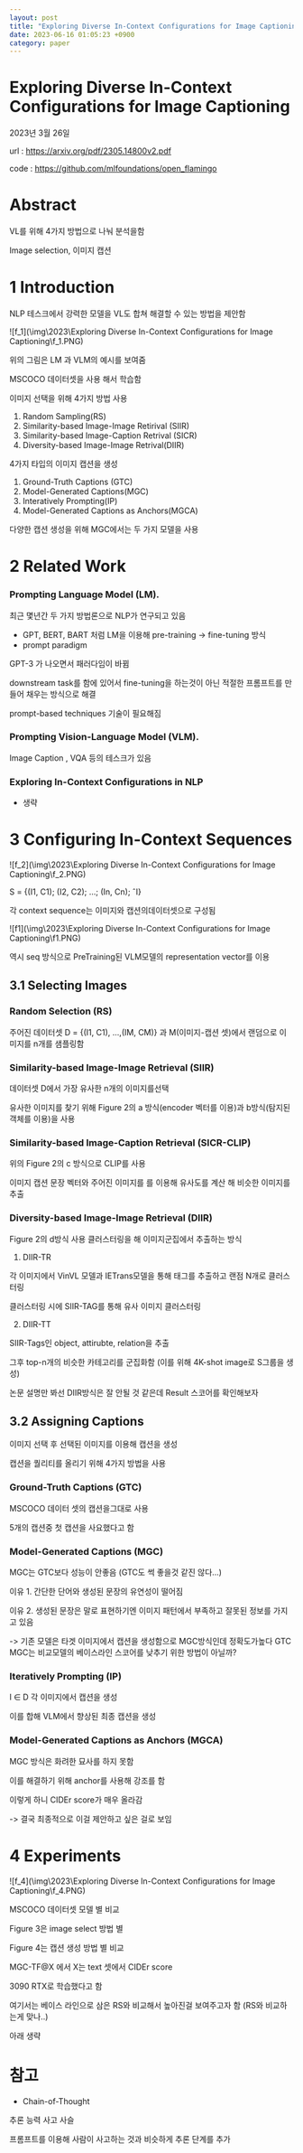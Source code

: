 ```yaml
---
layout: post
title: "Exploring Diverse In-Context Configurations for Image Captioning"
date: 2023-06-16 01:05:23 +0900
category: paper
---
```


# Exploring Diverse In-Context Configurations for Image Captioning

2023년 3월 26일

url : https://arxiv.org/pdf/2305.14800v2.pdf

code : https://github.com/mlfoundations/open_flamingo



# Abstract

VL를 위해 4가지 방법으로 나눠 분석을함

Image selection,  이미지 캡션

# 1 Introduction

NLP 테스크에서 강력한 모델을 VL도 합쳐 해결할 수 있는 방법을 제안함 

![f_1](\img\2023\Exploring Diverse In-Context Configurations for Image Captioning\f_1.PNG)

위의 그림은 LM 과 VLM의 예시를 보여줌 

MSCOCO 데이터셋을 사용 해서 학습함

이미지 선택을 위해 4가지 방법 사용 

1. Random Sampling(RS)
2. Similarity-based Image-Image Retirival (SIIR)
3. Similarity-based Image-Caption Retrival (SICR)
4. Diversity-based Image-Image Retrival(DIIR)

4가지 타입의 이미지 캡션을 생성

1. Ground-Truth Captions (GTC)
2. Model-Generated Captions(MGC)
3. Interatively Prompting(IP)
4. Model-Generated Captions as Anchors(MGCA)

다양한 캡션 생성을 위해 MGC에서는 두 가지 모델을 사용 

# 2 Related Work

### Prompting Language Model (LM).

최근 몇년간 두 가지 방법론으로 NLP가 연구되고 있음

- GPT, BERT, BART 처럼 LM을 이용해 pre-training -> fine-tuning 방식
- prompt paradigm

GPT-3 가 나오면서 패러다임이 바뀜 

downstream task를 함에 있어서 fine-tuning을 하는것이 아닌 적절한 프롬프트를 만들어 채우는 방식으로 해결 

prompt-based techniques 기술이 필요해짐 

### Prompting Vision-Language Model (VLM).

Image Caption , VQA 등의 테스크가 있음 

### Exploring In-Context Configurations in NLP

- 생략

# 3 Configuring In-Context Sequences

![f_2](\img\2023\Exploring Diverse In-Context Configurations for Image Captioning\f_2.PNG)

 S = {(I1, C1); (I2, C2); ...; (In, Cn); ˆI} 

각 context sequence는 이미지와 캡션의데이터셋으로 구성됨 

![f1](\img\2023\Exploring Diverse In-Context Configurations for Image Captioning\f1.PNG)

역시 seq 방식으로 PreTraining된 VLM모델의 representation vector를 이용

## 3.1 Selecting Images

### Random Selection (RS)

주어진 데이터셋 D = {(I1, C1), ...,(IM, CM)} 과 M(이미지-캡션 셋)에서 랜덤으로 이미지를 n개를 샘플링함

### Similarity-based Image-Image Retrieval (SIIR)

데이터셋 D에서 가장 유사한 n개의 이미지를선택

유사한 이미지를 찾기 위해 Figure 2의 a 방식(encoder 벡터를 이용)과 b방식(탐지된 객체를 이용)을 사용

### Similarity-based Image-Caption Retrieval (SICR-CLIP)

위의 Figure 2의 c 방식으로 CLIP를 사용

이미지 캡션 문장 벡터와 주어진 이미지를 를 이용해 유사도를 계산 해 비슷한 이미지를 추출 

### Diversity-based Image-Image Retrieval (DIIR)

Figure 2의 d방식 사용  클러스터링을 해 이미지군집에서 추출하는 방식

1. DIIR-TR

각 이미지에서 VinVL 모델과 IETrans모델을 통해 태그를 추출하고 랜점 N개로 클러스터링

클러스터링 시에 SIIR-TAG를 통해 유사 이미지 클러스터링 

2. DIIR-TT

 SIIR-Tags인 object, attirubte, relation을 추출

그후 top-n개의 비슷한 카테고리를 군집화함 (이를 위해 4K-shot image로 S그룹을 생성)



논문 설명만 봐선 DIIR방식은 잘 안될 것 같은데 Result 스코어를 확인해보자

## 3.2 Assigning Captions

이미지 선택 후 선택된 이미지를 이용해 캡션을 생성 

캡션을 퀄리티를 올리기 위해 4가지 방법을 사용 

### Ground-Truth Captions (GTC)

MSCOCO 데이터 셋의 캡션을그대로 사용 

5개의 캡션중 첫 캡션을 사요했다고 함 

### Model-Generated Captions (MGC)

MGC는 GTC보다 성능이 안좋음 (GTC도 썩 좋을것 같진 않다...)

이유 1. 간단한 단어와 생성된 문장의 유연성이 떨어짐

이유 2. 생성된 문장은 말로 표현하기엔 이미지 패턴에서 부족하고 잘못된 정보를 가지고 있음

-> 기존 모델은 타겟 이미지에서 캡션을 생성함으로 MGC방식인데 정확도가높다 GTC MGC는 비교모델의 베이스라인 스코어를 낮추기 위한 방법이 아닐까?

 ### Iteratively Prompting (IP)

I ∈ D 각 이미지에서 캡션을 생성 

이를 합해 VLM에서 향상된 최종 캡션을 생성 

### Model-Generated Captions as Anchors (MGCA)

MGC 방식은 화려한 묘사를 하지 못함 

이를 해결하기 위해 anchor를 사용해 강조를 함

이렇게 하니 CIDEr score가 매우 올라감

-> 결국 최종적으로 이걸 제안하고 싶은 걸로 보임

# 4 Experiments

![f_4](\img\2023\Exploring Diverse In-Context Configurations for Image Captioning\f_4.PNG)

MSCOCO 데이터셋 모델 별 비교 

Figure 3은 image select 방법 별 

Figure 4는 캡션 생성 방법 별 비교 

MGC-TF@X 에서 X는 text 셋에서 CIDEr score

3090 RTX로 학습했다고 함 

여기서는 베이스 라인으로 삼은 RS와 비교해서 높아진걸 보여주고자 함 (RS와 비교하는게 맞나..)



아래 생략

























# 참고

- Chain-of-Thought 

추론 능력 사고 사슬

프롬프트를 이용해 사람이 사고하는 것과 비슷하게 추론 단계를 추가








